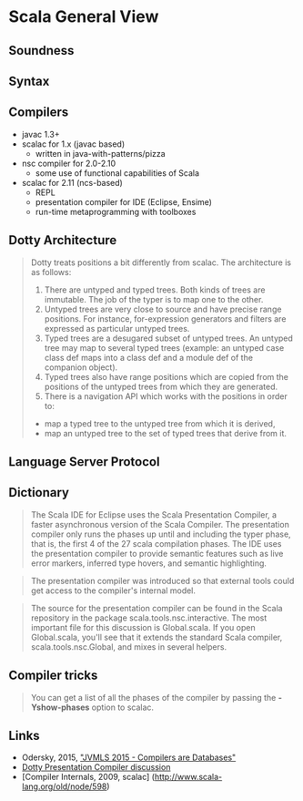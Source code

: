 # Scala General View

## Soundness

## Syntax

## Compilers
- javac 1.3+
- scalac for 1.x (javac based)
  - written in java-with-patterns/pizza
- nsc compiler for 2.0-2.10
  - some use of functional capabilities of Scala
- scalac for 2.11 (ncs-based)
  - REPL
  - presentation compiler for IDE (Eclipse, Ensime)
  - run-time metaprogramming with toolboxes

## Dotty Architecture
> Dotty treats positions a bit differently from scalac. The architecture is as follows:
> 1. There are untyped and typed trees. Both kinds of trees are immutable. The job of the typer is to map one to the other.
> 2. Untyped trees are very close to source and have precise range positions. For instance, for-expression generators and filters are expressed as particular untyped trees.
> 3. Typed trees are a desugared subset of untyped trees. An untyped tree may map to several typed trees (example: an untyped case class def maps into a class def and a module def of the companion object).
> 4. Typed trees also have range positions which are copied from the positions of the untyped trees from which they are generated.
> 5. There is a navigation API which works with the positions in order to:
>   - map a typed tree to the untyped tree from which it is derived,
>   - map an untyped tree to the set of typed trees that derive from it.

## Language Server Protocol

## Dictionary
> The Scala IDE for Eclipse uses the Scala Presentation Compiler, a faster asynchronous version of the Scala Compiler. The presentation 
> compiler only runs the phases up until and including the typer phase, that is, the first 4 of the 27 scala compilation phases. The IDE 
> uses the presentation compiler to provide semantic features such as live error markers, inferred type hovers, and semantic highlighting. 

> The presentation compiler was introduced so that external tools could get access to the compiler's internal model.

> The source for the presentation compiler can be found in the Scala repository in the package scala.tools.nsc.interactive. The most 
> important file for this discussion is Global.scala. If you open Global.scala, you'll see that it extends the standard Scala compiler, 
> scala.tools.nsc.Global, and mixes in several helpers.

## Compiler tricks
> You can get a list of all the phases of the compiler by passing the **-Yshow-phases** option to scalac.

## Links
- Odersky, 2015, ["JVMLS 2015 - Compilers are Databases"](https://www.youtube.com/watch?v=WxyyJyB_Ssc)
- [Dotty Presentation Compiler discussion](https://github.com/lampepfl/dotty/issues/1523)
- [Compiler Internals, 2009, scalac] (http://www.scala-lang.org/old/node/598)
